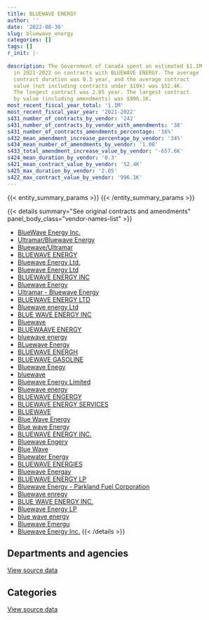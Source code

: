 ```yaml
---
title: BLUEWAVE ENERGY
author: ''
date: '2022-08-30'
slug: bluewave_energy
categories: []
tags: []
r_init: |-
  
description: The Government of Canada spent an estimated $1.1M
  in 2021-2022 on contracts with BLUEWAVE ENERGY. The average
  contract duration was 0.3 year, and the average contract
  value (not including contracts under $10k) was $52.4K.
  The longest contract was 2.05 year. The largest contract
  by value (including amendments) was $996.1K.
most_recent_fiscal_year_total: '1.1M'
most_recent_fiscal_year_year: '2021-2022'
s431_number_of_contracts_by_vendor: '242'
s431_number_of_contracts_by_vendor_with_amendments: '38'
s431_number_of_contracts_amendments_percentage: '16%'
s432_mean_amendment_increase_percentage_by_vendor: '34%'
s434_mean_number_of_amendments_by_vendor: '1.08'
s433_total_amendment_increase_value_by_vendor: '-657.6K'
s424_mean_duration_by_vendor: '0.3'
s421_mean_contract_value_by_vendor: '52.4K'
s425_max_duration_by_vendor: '2.05'
s422_max_contract_value_by_vendor: '996.1K'
---
```


<script src="/rmarkdown-libs/htmlwidgets/htmlwidgets.js"></script>
<link href="/rmarkdown-libs/datatables-css/datatables-crosstalk.css" rel="stylesheet" />
<script src="/rmarkdown-libs/datatables-binding/datatables.js"></script>
<script src="/rmarkdown-libs/jquery/jquery-3.6.0.min.js"></script>
<link href="/rmarkdown-libs/dt-core-bootstrap/css/dataTables.bootstrap.min.css" rel="stylesheet" />
<link href="/rmarkdown-libs/dt-core-bootstrap/css/dataTables.bootstrap.extra.css" rel="stylesheet" />
<script src="/rmarkdown-libs/dt-core-bootstrap/js/jquery.dataTables.min.js"></script>
<script src="/rmarkdown-libs/dt-core-bootstrap/js/dataTables.bootstrap.min.js"></script>
<link href="/rmarkdown-libs/crosstalk/css/crosstalk.min.css" rel="stylesheet" />
<script src="/rmarkdown-libs/crosstalk/js/crosstalk.min.js"></script>
<script src="/rmarkdown-libs/htmlwidgets/htmlwidgets.js"></script>
<link href="/rmarkdown-libs/datatables-css/datatables-crosstalk.css" rel="stylesheet" />
<script src="/rmarkdown-libs/datatables-binding/datatables.js"></script>
<script src="/rmarkdown-libs/jquery/jquery-3.6.0.min.js"></script>
<link href="/rmarkdown-libs/dt-core-bootstrap/css/dataTables.bootstrap.min.css" rel="stylesheet" />
<link href="/rmarkdown-libs/dt-core-bootstrap/css/dataTables.bootstrap.extra.css" rel="stylesheet" />
<script src="/rmarkdown-libs/dt-core-bootstrap/js/jquery.dataTables.min.js"></script>
<script src="/rmarkdown-libs/dt-core-bootstrap/js/dataTables.bootstrap.min.js"></script>
<link href="/rmarkdown-libs/crosstalk/css/crosstalk.min.css" rel="stylesheet" />
<script src="/rmarkdown-libs/crosstalk/js/crosstalk.min.js"></script>

{{< entity_summary_params >}}
{{< /entity_summary_params >}}

{{< details summary="See original contracts and amendments" panel_body_class="vendor-names-list" >}}
- [BlueWave Energy Inc.](https://search.open.canada.ca/en/ct/?sort=contract_value_f%20desc&page=1&search_text=%22BlueWave%20Energy%20Inc.%22)
- [Ultramar/Bluewave Energy](https://search.open.canada.ca/en/ct/?sort=contract_value_f%20desc&page=1&search_text=%22Ultramar%2fBluewave%20Energy%22)
- [Bluewave/Ultramar](https://search.open.canada.ca/en/ct/?sort=contract_value_f%20desc&page=1&search_text=%22Bluewave%2fUltramar%22)
- [BLUEWAVE ENERGY](https://search.open.canada.ca/en/ct/?sort=contract_value_f%20desc&page=1&search_text=%22BLUEWAVE%20ENERGY%22)
- [Bluewave Energy Ltd.](https://search.open.canada.ca/en/ct/?sort=contract_value_f%20desc&page=1&search_text=%22Bluewave%20Energy%20Ltd.%22)
- [Bluewave Energy Ltd](https://search.open.canada.ca/en/ct/?sort=contract_value_f%20desc&page=1&search_text=%22Bluewave%20Energy%20Ltd%22)
- [BLUEWAVE ENERGY INC](https://search.open.canada.ca/en/ct/?sort=contract_value_f%20desc&page=1&search_text=%22BLUEWAVE%20ENERGY%20INC%22)
- [Bluewave Energy](https://search.open.canada.ca/en/ct/?sort=contract_value_f%20desc&page=1&search_text=%22Bluewave%20Energy%22)
- [Ultramar - Bluewave Energy](https://search.open.canada.ca/en/ct/?sort=contract_value_f%20desc&page=1&search_text=%22Ultramar%20-%20Bluewave%20Energy%22)
- [BLUEWAVE ENERGY LTD](https://search.open.canada.ca/en/ct/?sort=contract_value_f%20desc&page=1&search_text=%22BLUEWAVE%20ENERGY%20LTD%22)
- [Bluewave energy Ltd](https://search.open.canada.ca/en/ct/?sort=contract_value_f%20desc&page=1&search_text=%22Bluewave%20energy%20Ltd%22)
- [BLUE WAVE ENERGY INC](https://search.open.canada.ca/en/ct/?sort=contract_value_f%20desc&page=1&search_text=%22BLUE%20WAVE%20ENERGY%20INC%22)
- [Bluewave](https://search.open.canada.ca/en/ct/?sort=contract_value_f%20desc&page=1&search_text=%22Bluewave%22)
- [BLUEWAAVE ENERGY](https://search.open.canada.ca/en/ct/?sort=contract_value_f%20desc&page=1&search_text=%22BLUEWAAVE%20ENERGY%22)
- [bluewave energy](https://search.open.canada.ca/en/ct/?sort=contract_value_f%20desc&page=1&search_text=%22bluewave%20energy%22)
- [BLuewave Energy](https://search.open.canada.ca/en/ct/?sort=contract_value_f%20desc&page=1&search_text=%22BLuewave%20Energy%22)
- [BLUEWAVE ENERGH](https://search.open.canada.ca/en/ct/?sort=contract_value_f%20desc&page=1&search_text=%22BLUEWAVE%20ENERGH%22)
- [BLUEWAVE GASOLINE](https://search.open.canada.ca/en/ct/?sort=contract_value_f%20desc&page=1&search_text=%22BLUEWAVE%20GASOLINE%22)
- [Bluewave Enegy](https://search.open.canada.ca/en/ct/?sort=contract_value_f%20desc&page=1&search_text=%22Bluewave%20Enegy%22)
- [bluewave](https://search.open.canada.ca/en/ct/?sort=contract_value_f%20desc&page=1&search_text=%22bluewave%22)
- [Bluewave Energy Limited](https://search.open.canada.ca/en/ct/?sort=contract_value_f%20desc&page=1&search_text=%22Bluewave%20Energy%20Limited%22)
- [Bluewave energy](https://search.open.canada.ca/en/ct/?sort=contract_value_f%20desc&page=1&search_text=%22Bluewave%20energy%22)
- [BLUEWAVE ENGERGY](https://search.open.canada.ca/en/ct/?sort=contract_value_f%20desc&page=1&search_text=%22BLUEWAVE%20ENGERGY%22)
- [BLUEWAVE ENERGY SERVICES](https://search.open.canada.ca/en/ct/?sort=contract_value_f%20desc&page=1&search_text=%22BLUEWAVE%20ENERGY%20SERVICES%22)
- [BLUEWAVE](https://search.open.canada.ca/en/ct/?sort=contract_value_f%20desc&page=1&search_text=%22BLUEWAVE%22)
- [Blue Wave Energy](https://search.open.canada.ca/en/ct/?sort=contract_value_f%20desc&page=1&search_text=%22Blue%20Wave%20Energy%22)
- [Blue wave Energy](https://search.open.canada.ca/en/ct/?sort=contract_value_f%20desc&page=1&search_text=%22Blue%20wave%20Energy%22)
- [BLUEWAVE ENERGY INC.](https://search.open.canada.ca/en/ct/?sort=contract_value_f%20desc&page=1&search_text=%22BLUEWAVE%20ENERGY%20INC.%22)
- [Bluewave Engery](https://search.open.canada.ca/en/ct/?sort=contract_value_f%20desc&page=1&search_text=%22Bluewave%20Engery%22)
- [Blue Wave](https://search.open.canada.ca/en/ct/?sort=contract_value_f%20desc&page=1&search_text=%22Blue%20Wave%22)
- [Bluewater Energy](https://search.open.canada.ca/en/ct/?sort=contract_value_f%20desc&page=1&search_text=%22Bluewater%20Energy%22)
- [BLUEWAVE ENERGIES](https://search.open.canada.ca/en/ct/?sort=contract_value_f%20desc&page=1&search_text=%22BLUEWAVE%20ENERGIES%22)
- [Bluewave Energay](https://search.open.canada.ca/en/ct/?sort=contract_value_f%20desc&page=1&search_text=%22Bluewave%20Energay%22)
- [BLUEWAVE ENERGY LP](https://search.open.canada.ca/en/ct/?sort=contract_value_f%20desc&page=1&search_text=%22BLUEWAVE%20ENERGY%20LP%22)
- [Bluewave Energy - Parkland Fuel Corporation](https://search.open.canada.ca/en/ct/?sort=contract_value_f%20desc&page=1&search_text=%22Bluewave%20Energy%20-%20Parkland%20Fuel%20Corporation%22)
- [Bluewave enregy](https://search.open.canada.ca/en/ct/?sort=contract_value_f%20desc&page=1&search_text=%22Bluewave%20enregy%22)
- [BLUE WAVE ENERGY INC.](https://search.open.canada.ca/en/ct/?sort=contract_value_f%20desc&page=1&search_text=%22BLUE%20WAVE%20ENERGY%20INC.%22)
- [Bluewave Energy LP](https://search.open.canada.ca/en/ct/?sort=contract_value_f%20desc&page=1&search_text=%22Bluewave%20Energy%20LP%22)
- [blue wave energy](https://search.open.canada.ca/en/ct/?sort=contract_value_f%20desc&page=1&search_text=%22blue%20wave%20energy%22)
- [Bluewave Emergu](https://search.open.canada.ca/en/ct/?sort=contract_value_f%20desc&page=1&search_text=%22Bluewave%20Emergu%22)
- [Bluewave Energy Inc.](https://search.open.canada.ca/en/ct/?sort=contract_value_f%20desc&page=1&search_text=%22Bluewave%20Energy%20Inc.%22)
{{< /details >}}

## Departments and agencies

<div id="htmlwidget-1" style="width:100%;height:auto;" class="datatables html-widget"></div>
<script type="application/json" data-for="htmlwidget-1">{"x":{"style":"bootstrap","filter":"none","vertical":false,"data":[["<a href=\"/departments/aafc-aac/\">Agriculture and Agri-Food Canada<\/a>","<a href=\"/departments/csc-scc/\">Correctional Service of Canada<\/a>","<a href=\"/departments/dfo-mpo/\">Fisheries and Oceans Canada<\/a>","<a href=\"/departments/dnd-mdn/\">National Defence<\/a>","<a href=\"/departments/nrc-cnrc/\">National Research Council Canada<\/a>","<a href=\"/departments/rcmp-grc/\">Royal Canadian Mounted Police<\/a>"],[94474.97,165784.5,42220.54,1758019.08,null,414888.11],[19366.03,159285,24205.42,1916617,null,220068.68],[null,null,null,null,null,62806.42],[111562.98,326423.01,null,239813.03,11300,431760.71]],"container":"<table class=\"table table-striped table-hover row-border order-column display\">\n  <thead>\n    <tr>\n      <th>Department<\/th>\n      <th>2018-2019<\/th>\n      <th>2019-2020<\/th>\n      <th>2020-2021<\/th>\n      <th>2021-2022<\/th>\n    <\/tr>\n  <\/thead>\n<\/table>","options":{"order":[[4,"desc"]],"pageLength":10,"autoWidth":true,"columnDefs":[{"targets":1,"render":"function(data, type, row, meta) {\n    return type !== 'display' ? data : DTWidget.formatCurrency(data, \"$\", 2, 3, \",\", \".\", true, null);\n  }"},{"targets":2,"render":"function(data, type, row, meta) {\n    return type !== 'display' ? data : DTWidget.formatCurrency(data, \"$\", 2, 3, \",\", \".\", true, null);\n  }"},{"targets":3,"render":"function(data, type, row, meta) {\n    return type !== 'display' ? data : DTWidget.formatCurrency(data, \"$\", 2, 3, \",\", \".\", true, null);\n  }"},{"targets":4,"render":"function(data, type, row, meta) {\n    return type !== 'display' ? data : DTWidget.formatCurrency(data, \"$\", 2, 3, \",\", \".\", true, null);\n  }"},{"width":"16%","targets":[1,2,3,4]},{"className":"dt-right","targets":[1,2,3,4]}],"orderClasses":false}},"evals":["options.columnDefs.0.render","options.columnDefs.1.render","options.columnDefs.2.render","options.columnDefs.3.render"],"jsHooks":[]}</script>
<p class="text-right">
<a href="https://github.com/GoC-Spending/contracts-data/tree/main/data/out/vendors/bluewave_energy/summary_by_fiscal_year_by_department.csv" class="source-data-link btn btn-link">View source data</a>
</p>

## Categories

<div id="htmlwidget-2" style="width:100%;height:auto;" class="datatables html-widget"></div>
<script type="application/json" data-for="htmlwidget-2">{"x":{"style":"bootstrap","filter":"none","vertical":false,"data":[["<a href=\"/categories/defence/\">Defence<\/a>","<a href=\"/categories/transportation_and_logistics/\">Transportation and logistics<\/a>"],[1758019.08,717368.12],[1916617,422925.13],[null,62806.42],[239813.03,881046.7]],"container":"<table class=\"table table-striped table-hover row-border order-column display\">\n  <thead>\n    <tr>\n      <th>Category<\/th>\n      <th>2018-2019<\/th>\n      <th>2019-2020<\/th>\n      <th>2020-2021<\/th>\n      <th>2021-2022<\/th>\n    <\/tr>\n  <\/thead>\n<\/table>","options":{"order":[[4,"desc"]],"dom":"t","pageLength":30,"autoWidth":true,"columnDefs":[{"targets":1,"render":"function(data, type, row, meta) {\n    return type !== 'display' ? data : DTWidget.formatCurrency(data, \"$\", 2, 3, \",\", \".\", true, null);\n  }"},{"targets":2,"render":"function(data, type, row, meta) {\n    return type !== 'display' ? data : DTWidget.formatCurrency(data, \"$\", 2, 3, \",\", \".\", true, null);\n  }"},{"targets":3,"render":"function(data, type, row, meta) {\n    return type !== 'display' ? data : DTWidget.formatCurrency(data, \"$\", 2, 3, \",\", \".\", true, null);\n  }"},{"targets":4,"render":"function(data, type, row, meta) {\n    return type !== 'display' ? data : DTWidget.formatCurrency(data, \"$\", 2, 3, \",\", \".\", true, null);\n  }"},{"width":"16%","targets":[1,2,3,4]},{"className":"dt-right","targets":[1,2,3,4]}],"orderClasses":false,"lengthMenu":[10,25,30,50,100]}},"evals":["options.columnDefs.0.render","options.columnDefs.1.render","options.columnDefs.2.render","options.columnDefs.3.render"],"jsHooks":[]}</script>
<p class="text-right">
<a href="https://github.com/GoC-Spending/contracts-data/tree/main/data/out/vendors/bluewave_energy/summary_by_fiscal_year_by_category.csv" class="source-data-link btn btn-link">View source data</a>
</p>
